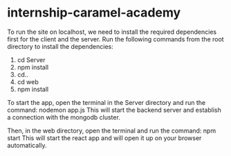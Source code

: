 # internship-caramel-academy
To run the site on localhost, we need to install the required dependencies first for the client and the server.
Run the following commands from the root directory to install the dependencies:
1. cd Server
2. npm install
3. cd..
4. cd web
5. npm install

To start the app, open the terminal in the Server directory and run the command: 
nodemon app.js
This will start the backend server and establish a connection with the mongodb cluster.

Then, in the web directory, open the terminal and run the command:
npm start
This will start the react app and will open it up on your browser automatically.
